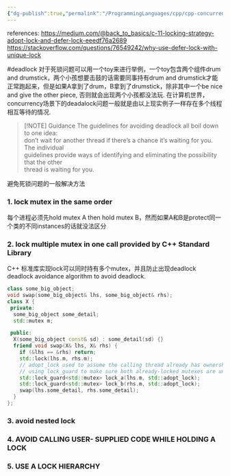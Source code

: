 ```yaml
---
{"dg-publish":true,"permalink":"/ProgrammingLanguages/cpp/cpp-concurrency/dead lock/","noteIcon":"3"}
---
```


references:
https://medium.com/@back_to_basics/c-11-locking-strategy-adopt-lock-and-defer-lock-eeedf76a2689
https://stackoverflow.com/questions/76549242/why-use-defer-lock-with-unique-lock

#deadlock
对于死锁问题可以用一个toy来进行举例，一个toy包含两个组件drum and drumstick，两个小孩想要击鼓的话需要同事持有drum and drumstick才能正常跑起来，但是如果A拿到了drum，B拿到了drumstick，除非其中一个be nice and give the other piece, 否则就会出现两个小孩都没法玩.
在计算机世界，concurrency场景下的deadalock问题一般就是由以上现实例子一样存在多个线程相互等待的情况.

> [!NOTE] Guidance
> The guidelines for avoiding deadlock all boil down to one idea:  
don’t wait for another thread if there’s a chance it’s waiting for you. The individual  
guidelines provide ways of identifying and eliminating the possibility that the other  
thread is waiting for you.


避免死锁问题的一般解决方法
### 1. lock mutex in the same order
每个进程必须先hold mutex A then hold mutex B，然而如果A和B是protect同一个类的不同instances的话就没法区分
### 2. lock multiple mutex in one call provided by C++ Standard Library
C++ 标准库实现lock可以同时持有多个mutex，并且防止出现deadlock
deadlock avoidance algorithm to avoid deadlock.
```cpp
class some_big_object;
void swap(some_big_object& lhs, some_big_object& rhs);
class X {
 private:
  some_big_object some_detail;
  std::mutex m;

 public:
  X(some_big_object const& sd) : some_detail(sd) {}
  friend void swap(X& lhs, X& rhs) {
    if (&lhs == &rhs) return;
    std::lock(lhs.m, rhs.m);
    // adopt_lock used to assume the calling thread already has ownership of the mutex without having to relock
    // using lock_guard to make sure both already-locked mutexes are unlocked at the end of scope
    std::lock_guard<std::mutex> lock_a(lhs.m, std::adopt_lock);
    std::lock_guard<std::mutex> lock_b(rhs.m, std::adopt_lock);
    swap(lhs.some_detail, rhs.some_detail);
  }
};
```
### 3.  avoid nested lock

### 4.  AVOID CALLING USER- SUPPLIED CODE WHILE HOLDING A LOCK
### 5. USE A LOCK HIERARCHY